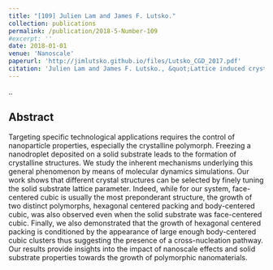 ```yaml
---
title: "[109] Julien Lam and James F. Lutsko."
collection: publications
permalink: /publication/2018-5-Number-109
#excerpt: ''
date: 2018-01-01
venue: 'Nanoscale'
paperurl: 'http://jimlutsko.github.io/files/Lutsko_CGD_2017.pdf'
citation: 'Julien Lam and James F. Lutsko., &quot;Lattice induced crystallization of nanodroplets: the role of finite-size effects and substrate properties in controlling polymorphism.&quot; <i>Nanoscale</i>. <strong> 10</strong>, 4921, (2018).'
---
```


..

Abstract
---
Targeting specific technological applications requires the control of nanoparticle properties, especially the crystalline polymorph. Freezing a nanodroplet deposited on a solid substrate leads to the formation of crystalline structures. We study the inherent mechanisms underlying this general phenomenon by means of molecular dynamics simulations. Our work shows that different crystal structures can be selected by finely tuning the solid substrate lattice parameter. Indeed, while for our system, face-centered cubic is usually the most preponderant structure, the growth of two distinct polymorphs, hexagonal centered packing and body-centered cubic, was also observed even when the solid substrate was face-centered cubic. Finally, we also demonstrated that the growth of hexagonal centered packing is conditioned by the appearance of large enough body-centered cubic clusters thus suggesting the presence of a cross-nucleation pathway. Our results provide insights into the impact of nanoscale effects and solid substrate properties towards the growth of polymorphic nanomaterials.
